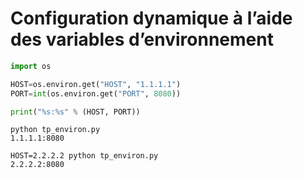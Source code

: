 # Configuration dynamique à l’aide des variables d’environnement

```python
import os

HOST=os.environ.get("HOST", "1.1.1.1")
PORT=int(os.environ.get("PORT", 8080))

print("%s:%s" % (HOST, PORT))
```

```shell
python tp_environ.py
1.1.1.1:8080

HOST=2.2.2.2 python tp_environ.py
2.2.2.2:8080
```
